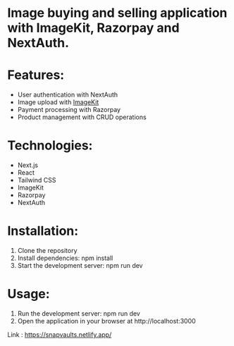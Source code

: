 # Image buying and selling application with ImageKit, Razorpay and NextAuth.

# Features:
 - User authentication with NextAuth
 - Image upload with [ImageKit](https://imagekit.io)
 - Payment processing with Razorpay
 - Product management with CRUD operations

# Technologies:
 - Next.js
 - React
 - Tailwind CSS
 - ImageKit
 - Razorpay
 - NextAuth

# Installation:
 1. Clone the repository
 2. Install dependencies: npm install
 3. Start the development server: npm run dev

# Usage:
 1. Run the development server: npm run dev
 2. Open the application in your browser at http://localhost:3000

Link : https://snapvaults.netlify.app/
